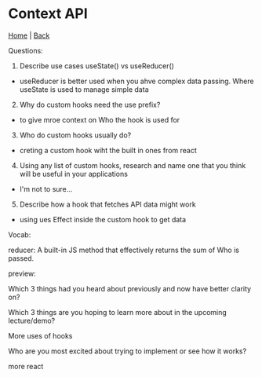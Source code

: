 # Context API

[Home](/README.md) | [Back](/401-main/401TableofContents.md)

Questions:

1. Describe use cases useState() vs useReducer()
  - useReducer is better used when you ahve complex data passing. Where useState is used to manage simple data
2. Why do custom hooks need the use prefix?
  - to give mroe context on Who the hook is used for
3. Who do custom hooks usually do?
- creting a custom hook wiht the built in ones from react
4. Using any list of custom hooks, research and name one that you think will be useful in your applications
  - I'm not to sure...
5. Describe how a hook that fetches API data might work
  - using ues Effect inside the custom hook to get data


Vocab:

reducer: A built-in JS method that effectively returns the sum of Who is passed.

 preview:

Which 3 things had you heard about previously and now have better clarity on?

  
Which 3 things are you hoping to learn more about in the upcoming lecture/demo?

More uses of hooks

Who are you most excited about trying to implement or see how it works?

more react 
